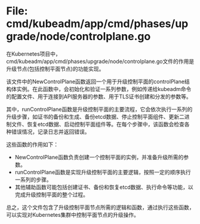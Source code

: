# File: cmd/kubeadm/app/cmd/phases/upgrade/node/controlplane.go

在Kubernetes项目中，cmd/kubeadm/app/cmd/phases/upgrade/node/controlplane.go文件的作用是升级节点(包括控制平面节点)的功能实现。

该文件中的NewControlPlane函数返回一个用于升级控制平面的controlPlane结构体实例。在此函数中，会初始化和验证一系列参数，例如传递给kubeadm命令的配置文件、用于连接到API服务器的参数、用于TLS证书创建和分发的参数等。

其中，runControlPlane函数是升级控制平面的主要流程，它会依次执行一系列的升级步骤，如证书的备份和生成、备份etcd数据、停止控制平面组件、更新二进制文件、恢复etcd数据、启动控制平面组件等。在每个步骤中，该函数会检查各种错误情况，记录日志并返回错误。

这些函数的作用如下：
- NewControlPlane函数负责创建一个控制平面的实例，并准备升级所需的参数。
- runControlPlane函数是实现升级控制平面的主要逻辑，按照一定的顺序执行一系列的步骤。
- 其他辅助函数可能包括创建证书、备份和恢复etcd数据、执行命令等功能，以完成升级控制平面的整个过程。

总之，这个文件包含了升级控制平面节点所需的逻辑和函数，通过执行这些函数，可以实现对Kubernetes集群中控制平面节点的升级操作。

